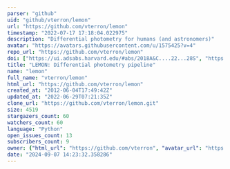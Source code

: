 ```yaml
---
parser: "github"
uid: "github/vterron/lemon"
url: "https://github.com/vterron/lemon"
timestamp: "2022-07-17 17:18:04.022975"
description: "Differential photometry for humans (and astronomers)"
avatar: "https://avatars.githubusercontent.com/u/1575425?v=4"
repo_url: "https://github.com/vterron/lemon"
doi: ["https://ui.adsabs.harvard.edu/#abs/2018A&C....22...28S", "https://ui.adsabs.harvard.edu/#abs/2011hsa6.conf..755T", "https://ui.adsabs.harvard.edu/abs/2018ascl.soft09001T/abstract"]
title: "LEMON: Differential photometry pipeline"
name: "lemon"
full_name: "vterron/lemon"
html_url: "https://github.com/vterron/lemon"
created_at: "2012-06-04T17:49:42Z"
updated_at: "2022-06-29T07:21:35Z"
clone_url: "https://github.com/vterron/lemon.git"
size: 4519
stargazers_count: 60
watchers_count: 60
language: "Python"
open_issues_count: 13
subscribers_count: 9
owner: {"html_url": "https://github.com/vterron", "avatar_url": "https://avatars.githubusercontent.com/u/1575425?v=4", "login": "vterron", "type": "User"}
date: "2024-09-07 14:23:32.358286"
---
```


